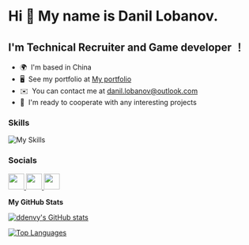 Hi 👋 My name is Danil Lobanov. 
==============================

I'm Technical Recruiter and Game developer ！
--------------

*   🌍  I'm based in China
*   🖥️  See my portfolio at [My portfolio](https://ddenvy.github.io/)
*   ✉️  You can contact me at [danil.lobanov@outlook.com](mailto:danil.lobanov@outlook.com)
*   🤝  I'm ready to cooperate with any interesting projects
  ### Skills 
![My Skills](https://skillicons.dev/icons?i=unity,unreal,cs,cpp,java,go)
### Socials
<p align="left">
  <a href="https://www.github.com/ddenvy" target="_blank" rel="noreferrer">
    <picture>
      <source media="(prefers-color-scheme: dark)" srcset="https://raw.githubusercontent.com/danielcranney/readme-generator/main/public/icons/socials/github-dark.svg" />
      <source media="(prefers-color-scheme: light)" srcset="https://raw.githubusercontent.com/danielcranney/readme-generator/main/public/icons/socials/github.svg" />
      <img src="https://raw.githubusercontent.com/danielcranney/readme-generator/main/public/icons/socials/github.svg" width="32" height="32" />
    </picture>
  </a>
  <a href="https://www.linkedin.com/in/danillobanov" target="_blank" rel="noreferrer">
    <picture>
      <source media="(prefers-color-scheme: dark)" srcset="https://raw.githubusercontent.com/danielcranney/readme-generator/main/public/icons/socials/linkedin-dark.svg" />
      <source media="(prefers-color-scheme: light)" srcset="https://raw.githubusercontent.com/danielcranney/readme-generator/main/public/icons/socials/linkedin.svg" />
      <img src="https://raw.githubusercontent.com/danielcranney/readme-generator/main/public/icons/socials/linkedin.svg" width="32" height="32" />
    </picture>
  </a>
  <a href="https://t.me/envydany" target="_blank" rel="noreferrer">
    <picture>
      <source media="(prefers-color-scheme: dark)" srcset="https://raw.githubusercontent.com/danielcranney/readme-generator/main/public/icons/socials/telegram-dark.svg" />
      <source media="(prefers-color-scheme: light)" srcset="https://raw.githubusercontent.com/danielcranney/readme-generator/main/public/icons/socials/telegram.svg" />
      <img src="https://raw.githubusercontent.com/danielcranney/readme-generator/main/public/icons/socials/telegram.svg" width="32" height="32" />
    </picture>
  </a>
</p>
<b>My GitHub Stats</b>

<a href="http://www.github.com/ddenvy"><img src="https://github-readme-stats.vercel.app/api?username=ddenvy&show_icons=true&hide=&count_private=true&title_color=0891b2&text_color=ffffff&icon_color=0891b2&bg_color=1c1917&hide_border=true&show_icons=true" alt="ddenvy's GitHub stats" /></a>

<a href="https://github.com/ddenvy" align="left"><img src="https://github-readme-stats.vercel.app/api/top-langs/?username=ddenvy&langs_count=10&title_color=0891b2&text_color=ffffff&icon_color=0891b2&bg_color=1c1917&hide_border=true&locale=en&custom_title=Top%20%Languages" alt="Top Languages" /></a>
